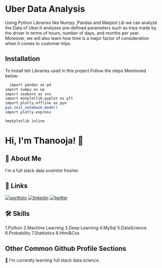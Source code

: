 
# **Uber Data  Analysis**

  Using Python Libraries like Numpy ,Pandas and Matplot Lib we can analyze the Data of Uber.It analyses pre-defined parameters such as trips made by the driver in terms of hours, number of days, and months per year. Moreover, we will also learn how time is a major factor of consideration when it comes to customer trips.


## Installation

To Install teh Libraries used in this project.Follow the steps Mentioned below:

```bash
  import pandas as pd
import numpy as np
import seaborn as sns
import matplotlib.pyplot as plt
import plotly.offline as pyo              
pyo.init_notebook_mode()                   
import plotly.express

%matplotlib inline
```
    
# Hi, I'm Thanooja! 👋


## 🚀 About Me
I'm a full stack data sceintist fresher.


## 🔗 Links
[![portfolio](https://img.shields.io/badge/my_portfolio-000?style=for-the-badge&logo=ko-fi&logoColor=white)](https://katherineoelsner.com/)
[![linkedin](https://img.shields.io/badge/linkedin-0A66C2?style=for-the-badge&logo=linkedin&logoColor=white)](https://www.linkedin.com/)
[![twitter](https://img.shields.io/badge/twitter-1DA1F2?style=for-the-badge&logo=twitter&logoColor=white)](https://twitter.com/)


## 🛠 Skills
1.Python
2.Machine Learning
3.Deep Learning
4.MySql
5.DataScience
6.Probability
7.Stattistics
8.Html&Css


## Other Common Github Profile Sections


🧠 I'm currently learning full stack data science.

